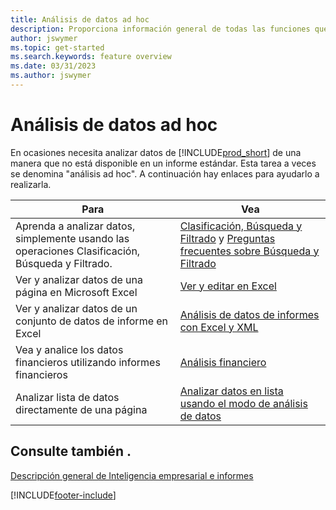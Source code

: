 ```yaml
---
title: Análisis de datos ad hoc
description: Proporciona información general de todas las funciones que admiten tareas de análisis de datos ad hoc en el producto Business Central.
author: jswymer
ms.topic: get-started
ms.search.keywords: feature overview
ms.date: 03/31/2023
ms.author: jswymer
---
```

# <a name="ad-hoc-data-analysis"></a>Análisis de datos ad hoc

En ocasiones necesita analizar datos de [!INCLUDE[prod_short](includes/prod_short.md)] de una manera que no está disponible en un informe estándar. Esta tarea a veces se denomina "análisis ad hoc". A continuación hay enlaces para ayudarlo a realizarla.

| Para | Vea |
| --- | --- |
| Aprenda a analizar datos, simplemente usando las operaciones Clasificación, Búsqueda y Filtrado. | [Clasificación, Búsqueda y Filtrado](ui-enter-criteria-filters.md) y [Preguntas frecuentes sobre Búsqueda y Filtrado](ui-search-filter-faq.yml) |
| Ver y analizar datos de una página en Microsoft Excel | [Ver y editar en Excel](across-work-with-excel.md) |
| Ver y analizar datos de un conjunto de datos de informe en Excel | [Análisis de datos de informes con Excel y XML](report-analyze-excel.md) |
| Vea y analice los datos financieros utilizando informes financieros | [Análisis financiero](bi.md) |
| Analizar lista de datos directamente de una página |[Analizar datos en lista usando el modo de análisis de datos](analysis-mode.md)|

## <a name="see-also"></a>Consulte también .

[Descripción general de Inteligencia empresarial e informes](ui-work-report.md)

[!INCLUDE[footer-include](includes/footer-banner.md)]

